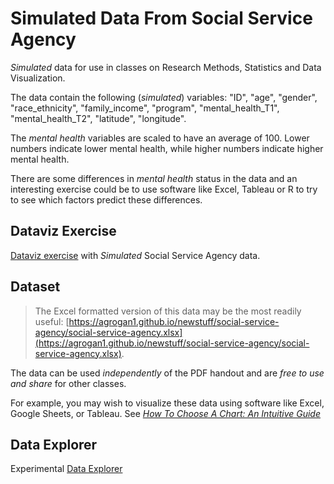 # Simulated Data From Social Service Agency

*Simulated* data for use in classes on Research Methods, Statistics and Data Visualization.

The data contain the following (*simulated*) variables:  "ID", "age", "gender", "race_ethnicity", "family_income", "program", "mental_health_T1", "mental_health_T2", "latitude", "longitude".

The *mental health* variables are scaled to have an average of 100. Lower numbers indicate lower mental health, while higher numbers indicate higher mental health.

There are some differences in *mental health* status in the data and an interesting exercise could be to use software like Excel, Tableau or R to try to see which factors predict these differences.

## Dataviz Exercise

[Dataviz exercise](https://agrogan1.github.io/newstuff/social-service-agency/social-service-agency.pdf) with *Simulated* Social Service Agency data.

## Dataset

> The Excel formatted version of this data may be the most readily useful: [https://agrogan1.github.io/newstuff/social-service-agency/social-service-agency.xlsx](https://agrogan1.github.io/newstuff/social-service-agency/social-service-agency.xlsx).

The data can be used *independently* of the PDF handout and are *free to use and share* for other classes.

For example, you may wish to visualize these data using software like Excel, Google Sheets, or Tableau. See [*How To Choose A Chart: An Intuitive Guide*](https://agrogan1.github.io/newstuff/how-to-choose-a-chart-intuitive/how-to-choose-a-chart-intuitive.pdf)

## Data Explorer

Experimental [Data Explorer](./data-explorer.html)




